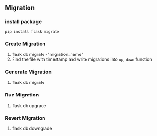 ## Migration

### install package

```
pip install flask-migrate
```

### Create Migration

1. flask db migrate -"migration_name"
2. Find the file with timestamp and write migrations into `up`, `down` function

### Generate Migration

1. flask db migrate

### Run Migration

1. flask db upgrade

### Revert Migration

1. flask db downgrade